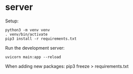 # server
Setup:

    python3 -m venv venv
    . venv/bin/activate
    pip3 install -r requirements.txt

Run the development server:

    uvicorn main:app --reload

When adding new packages:
    pip3 freeze > requirements.txt